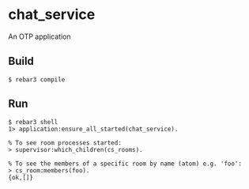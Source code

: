 chat_service
=====

An OTP application

Build
-----

    $ rebar3 compile

Run
---

    $ rebar3 shell
    1> application:ensure_all_started(chat_service).

    % To see room processes started:
    > supervisor:which_children(cs_rooms).

    % To see the members of a specific room by name (atom) e.g. 'foo':
    > cs_room:members(foo).
    {ok,[]}
